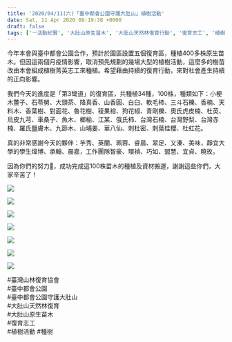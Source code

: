 ```yaml
---
title: '2020/04/11(六)「臺中都會公園守護大肚山」植樹活動'
date: Sat, 11 Apr 2020 09:19:38 +0000
draft: false
tags: ['－活動紀實', '大肚山原生苗木', '大肚山天然林復育行動', '復育志工', '植樹活動', '活動訊息', '種樹', '臺中都會公園', '臺中都會公園守護大肚山', '臺灣山林復育協會']
---
```


今年本會與臺中都會公園合作，預計於園區設置五個復育區，種植400多株原生苗木。但因這兩個月疫情影響，取消預先規劃的幾場大型的植樹活動，這麼多的樹苗改由本會組成植樹菁英志工來種植。希望藉由持續的復育行動，來對社會產生持續的正向影響。

我們今天的進度是「第3彎道」的復育區，共種植34種，100株，種類如下：小梗木薑子、石苓舅、大頭茶、降真香、山香圓、白臼、軟毛柿、三斗石櫟、香楠、天料木、香葉樹、對面花、魯花樹、稜果榕、狗花椒、青剛櫟、奧氏虎皮楠、杜英、烏皮九芎、車桑子、魚木、榔榆、江某、俄氏柿、台灣石楠、台灣野梨、台灣赤楠、羅氏鹽膚木、九節木、山埔姜、華八仙、刺杜密、刺葉桂櫻、杜虹花。

真的非常感謝今天的夥伴：芋秀、英蘭、珮蓉、睿晨、翠足、又溱、美味，靜宜大學的學生煒博、承翰、晨嘉，工作團隊智豪、環禎、巧如、盟慧、宜貞、曉玫。

因為你們的努力💪，成功完成這100株苗木的種植及資材搬運，謝謝這些你們，大家辛苦了！

![](https://www.reforestation.tw/wp-content/uploads/2020/04/timeline_20200411_181546.jpg)

![](https://www.reforestation.tw/wp-content/uploads/2020/04/timeline_20200411_181550.jpg)

![](https://www.reforestation.tw/wp-content/uploads/2020/04/timeline_20200411_181552.jpg)

![](https://www.reforestation.tw/wp-content/uploads/2020/04/timeline_20200411_181554.jpg)

![](https://www.reforestation.tw/wp-content/uploads/2020/04/timeline_20200411_181556.jpg)

![](https://www.reforestation.tw/wp-content/uploads/2020/04/timeline_20200411_181600.jpg)

![](https://www.reforestation.tw/wp-content/uploads/2020/04/timeline_20200411_181603.jpg)

#臺灣山林復育協會  
#臺中都會公園  
#臺中都會公園守護大肚山  
#大肚山天然林復育  
#大肚山原生苗木  
#復育志工  
#植樹活動 #種樹